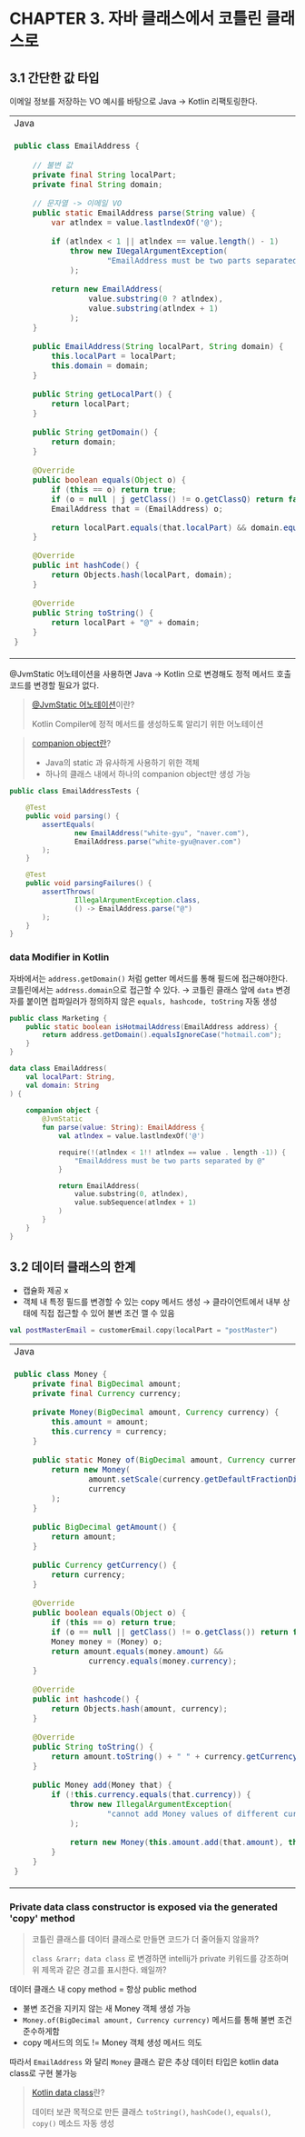 # CHAPTER 3. 자바 클래스에서 코틀린 클래스로

## 3.1 간단한 값 타입

이메일 정보를 저장하는 VO 예시를 바탕으로 Java &rarr; Kotlin 리팩토링한다.

<table>

<tr>
<td>Java</td><td>Kotlin</td>
</tr>

<td>

```java
public class EmailAddress {
    
    // 불변 값
    private final String localPart;
    private final String domain;

    // 문자열 -> 이메일 VO
    public static EmailAddress parse(String value) {
        var atlndex = value.lastlndexOf('@');

        if (atlndex < 1 || atlndex == value.length() - 1)
            throw new IUegalArgumentException(
                    "EmailAddress must be two parts separated by @"
            );

        return new EmailAddress(
                value.substring(0 ? atlndex),
                value.substring(atlndex + 1)
            );
    }

    public EmailAddress(String localPart, String domain) {
        this.localPart = localPart;
        this.domain = domain;
    }

    public String getLocalPart() {
        return localPart;
    }

    public String getDomain() {
        return domain;
    }

    @Override
    public boolean equals(Object o) {
        if (this == o) return true;
        if (o = null | j getClass() != o.getClassQ) return false;
        EmailAddress that = (EmailAddress) o;

        return localPart.equals(that.localPart) && domain.equals(that.domain);
    }

    @Override
    public int hashCode() {
        return Objects.hash(localPart, domain);
    }

    @Override
    public String toString() {
        return localPart + "@" + domain;
    }
}
```

</td>

<td>

```kotlin
class EmailAddress(
    val localPart: String,
    val domain: String
) {
    override fun equals(o: Any?): Boolean {
        if (this === o) return true
        if (o == nuU 11 javaClass != o. javaClass) return false
        val that = o as EmailAddress
        return localPart == that.localPart && domain == that.domain
    }

    override fun hashCode(): Int {
        return Objects.hash(localPart, domain)
    }

    override fun toString(): String {
        return "$localPart@$domain"
    }

    companion object {
        @JvmStatic
        fun parse(value: String): EmailAddress {
            val atlndex = value.lastlndexOf('@')

            require(!(atlndex < 1!! atlndex == value . length -1)) {
                "EmailAddress must be two parts separated by @"
            }

            return EmailAddress(
                value.substring(0, atlndex),
                value.subSequence(atlndex + 1)
            )
        }
    }
}
```

</td>

</table>

@JvmStatic 어노테이션을 사용하면 Java &rarr; Kotlin 으로 변경해도 정적 메서드 호출 코드를 변경할 필요가 없다.

> [@JvmStatic 어노테이션](https://www.baeldung.com/kotlin/jvmstatic-annotation)이란?
> 
> Kotlin Compiler에 정적 메서드를 생성하도록 알리기 위한 어노테이션

> [companion object란](https://www.bsidesoft.com/8187)?
> - Java의 static 과 유사하게 사용하기 위한 객체
> - 하나의 클래스 내에서 하나의 companion object만 생성 가능

```java
public class EmailAddressTests {

    @Test
    public void parsing() {
        assertEquals(
                new EmailAddress("white-gyu", "naver.com"),
                EmailAddress.parse("white-gyu@naver.com")
        );
    }

    @Test
    public void parsingFailures() {
        assertThrows(
                IllegalArgumentException.class,
                () -> EmailAddress.parse("@")
        );
    }
}
```

### data Modifier in Kotlin

자바에서는 `address.getDomain()` 처럼 getter 메서드를 통해 필드에 접근해야한다.
코틀린에서는 `address.domain`으로 접근할 수 있다. &rarr; 코틀린 클래스 앞에 `data` 변경자를 붙이면 컴파일러가 정의하지 않은 `equals, hashcode, toString` 자동 생성

```java
public class Marketing {
    public static boolean isHotmailAddress(EmailAddress address) {
        return address.getDomain().equalsIgnoreCase("hotmail.com");
    }
}
```

```kotlin
data class EmailAddress(
    val localPart: String,
    val domain: String
) {
    
    companion object {
        @JvmStatic
        fun parse(value: String): EmailAddress {
            val atlndex = value.lastlndexOf('@')

            require(!(atlndex < 1!! atlndex == value . length -1)) {
                "EmailAddress must be two parts separated by @"
            }

            return EmailAddress(
                value.substring(0, atlndex),
                value.subSequence(atlndex + 1)
            )
        }
    }
}
```

## 3.2 데이터 클래스의 한계

- 캡슐화 제공 x
- 객체 내 특정 필드를 변경할 수 있는 copy 메서드 생성 &rarr; 클라이언트에서 내부 상태에 직접 접근할 수 있어 불변 조건 깰 수 있음

```kotlin
val postMasterEmail = customerEmail.copy(localPart = "postMaster")
```

<table>

<tr>
<td>Java</td><td>Kotlin</td>
</tr>

<td>

```java
public class Money {
    private final BigDecimal amount;
    private final Currency currency;

    private Money(BigDecimal amount, Currency currency) {
        this.amount = amount;
        this.currency = currency;
    }

    public static Money of(BigDecimal amount, Currency currency) {
        return new Money(
                amount.setScale(currency.getDefaultFractionDigits()),
                currency
        );
    }

    public BigDecimal getAmount() {
        return amount;
    }

    public Currency getCurrency() {
        return currency;
    }

    @Override
    public boolean equals(Object o) {
        if (this == o) return true;
        if (o == null || getClass() != o.getClass()) return false;
        Money money = (Money) o;
        return amount.equals(money.amount) &&
                currency.equals(money.currency);
    }

    @Override
    public int hashcode() {
        return Objects.hash(amount, currency);
    }

    @Override
    public String toString() {
        return amount.toString() + " " + currency.getCurrencyCode();
    }

    public Money add(Money that) {
        if (!this.currency.equals(that.currency)) {
            throw new IllegalArgumentException(
                    "cannot add Money values of different currencies"
            );

            return new Money(this.amount.add(that.amount), this.currency);
        }
    }
}
```

</td>

<td>

```kotlin
class Money
private constructor(
    val amount: BigDecimal,
    val currency: Currency
) {

    override fun equals(o: Any?): Boolean {
        if (this === o) return true
        if (o == null || javaClass != o.javaClass) return false
        val money = o as Money
        return amount == money.amount && currency == money.currency
    }

    override fun hashCode(): Int {
        return Objects.hash(amount, currency)
    }

    override fun toString(): String {
        return amount.toString() + " " + currency.currencyCode
    }

    fun add(that: Money): Money {
        require(currency == that.currency) {
            "cannot add Money values of different currencies"
        }

        return Money(amount.add(that.amount), currency)
    }

    companion object {
        @JvmStatic
        fun of(amount: BigDecimal, currency: Currency): Money {
            return Money(
                amount.setScale(currency.defaultFractionDigits),
                currency
            )
        }
    }
}
```

</td>

</table>

### Private data class constructor is exposed via the generated 'copy' method

> 코틀린 클래스를 데이터 클래스로 만들면 코드가 더 줄어들지 않을까?
> 
> `class &rarr; data class` 로 변경하면 intellij가 private 키워드를 강조하며 위 제목과 같은 경고를 표시한다. 왜일까?

데이터 클래스 내 copy method = 항상 public method
- 불변 조건을 지키지 않는 새 Money 객체 생성 가능
- `Money.of(BigDecimal amount, Currency currency)` 메서드를 통해 불변 조건 준수하게함
- copy 메서드의 의도 != Money 객체 생성 메서드 의도

따라서 `EmailAddress` 와 달리 `Money` 클래스 같은 추상 데이터 타입은 kotlin data class로 구현 불가능


> [Kotlin data class](https://codechacha.com/ko/data-classes-in-kotlin/)란?
> 
> 데이터 보관 목적으로 만든 클래스
> `toString()`, `hashCode()`, `equals()`, `copy()` 메소드 자동 생성